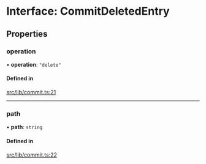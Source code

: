# Interface: CommitDeletedEntry

## Properties

### operation

• **operation**: ``"delete"``

#### Defined in

[src/lib/commit.ts:21](https://github.com/huggingface/huggingface.js/blob/main/packages/hub/src/lib/commit.ts#L21)

___

### path

• **path**: `string`

#### Defined in

[src/lib/commit.ts:22](https://github.com/huggingface/huggingface.js/blob/main/packages/hub/src/lib/commit.ts#L22)
